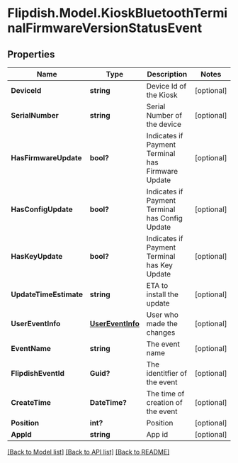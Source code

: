 # Flipdish.Model.KioskBluetoothTerminalFirmwareVersionStatusEvent
## Properties

Name | Type | Description | Notes
------------ | ------------- | ------------- | -------------
**DeviceId** | **string** | Device Id of the Kiosk | [optional] 
**SerialNumber** | **string** | Serial Number of the device | [optional] 
**HasFirmwareUpdate** | **bool?** | Indicates if Payment Terminal has Firmware Update | [optional] 
**HasConfigUpdate** | **bool?** | Indicates if Payment Terminal has Config Update | [optional] 
**HasKeyUpdate** | **bool?** | Indicates if Payment Terminal has Key Update | [optional] 
**UpdateTimeEstimate** | **string** | ETA to install the update | [optional] 
**UserEventInfo** | [**UserEventInfo**](UserEventInfo.md) | User who made the changes | [optional] 
**EventName** | **string** | The event name | [optional] 
**FlipdishEventId** | **Guid?** | The identitfier of the event | [optional] 
**CreateTime** | **DateTime?** | The time of creation of the event | [optional] 
**Position** | **int?** | Position | [optional] 
**AppId** | **string** | App id | [optional] 

[[Back to Model list]](../README.md#documentation-for-models) [[Back to API list]](../README.md#documentation-for-api-endpoints) [[Back to README]](../README.md)

